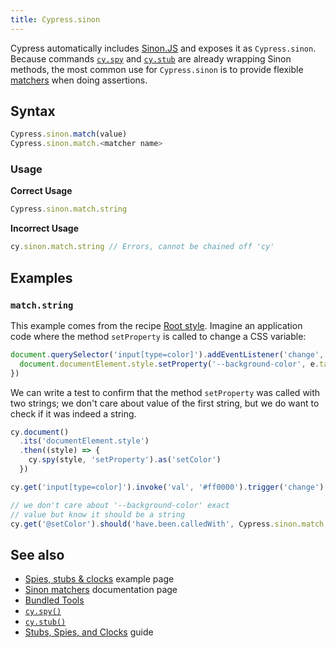 ```yaml
---
title: Cypress.sinon
---
```


Cypress automatically includes [Sinon.JS](http://sinonjs.org/) and exposes it as
`Cypress.sinon`. Because commands [`cy.spy`](/api/commands/spy) and
[`cy.stub`](/api/commands/stub) are already wrapping Sinon methods, the most
common use for `Cypress.sinon` is to provide flexible
[matchers](https://sinonjs.org/releases/latest/matchers/) when doing assertions.

## Syntax

```javascript
Cypress.sinon.match(value)
Cypress.sinon.match.<matcher name>
```

### Usage

**<Icon name="check-circle" color="green"/> Correct Usage**

```javascript
Cypress.sinon.match.string
```

**<Icon name="exclamation-triangle" color="red"/> Incorrect Usage**

```javascript
cy.sinon.match.string // Errors, cannot be chained off 'cy'
```

## Examples

### `match.string`

This example comes from the recipe
[Root style](https://github.com/cypress-io/cypress-example-recipes#testing-the-dom).
Imagine an application code where the method `setProperty` is called to change a
CSS variable:

```js
document.querySelector('input[type=color]').addEventListener('change', (e) => {
  document.documentElement.style.setProperty('--background-color', e.target.value)
})
```

We can write a test to confirm that the method `setProperty` was called with two
strings; we don't care about value of the first string, but we do want to check
if it was indeed a string.

```javascript
cy.document()
  .its('documentElement.style')
  .then((style) => {
    cy.spy(style, 'setProperty').as('setColor')
  })

cy.get('input[type=color]').invoke('val', '#ff0000').trigger('change')

// we don't care about '--background-color' exact
// value but know it should be a string
cy.get('@setColor').should('have.been.calledWith', Cypress.sinon.match.string, '#ff0000')
```

## See also

- [Spies, stubs & clocks](https://example.cypress.io/commands/spies-stubs-clocks)
  example page
- [Sinon matchers](https://sinonjs.org/releases/latest/matchers/) documentation
  page
- [Bundled Tools](/guides/references/bundled-tools)
- [`cy.spy()`](/api/commands/spy)
- [`cy.stub()`](/api/commands/stub)
- [Stubs, Spies, and Clocks](/guides/guides/stubs-spies-and-clocks) guide

